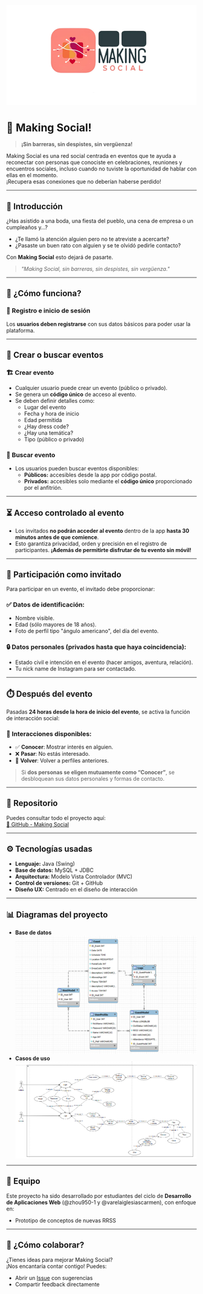 ![LOGO](src/img/logoGrande.png)
# 📱 Making Social!

> **¡Sin barreras, sin despistes, sin vergüenza!**

Making Social es una red social centrada en eventos que te ayuda a reconectar con personas que conociste en celebraciones, reuniones y encuentros sociales, incluso cuando no tuviste la oportunidad de hablar con ellas en el momento.  
¡Recupera esas conexiones que no deberían haberse perdido!

---

## 🌟 Introducción

¿Has asistido a una boda, una fiesta del pueblo, una cena de empresa o un cumpleaños y…?

- ¿Te llamó la atención alguien pero no te atreviste a acercarte?
- ¿Pasaste un buen rato con alguien y se te olvidó pedirle contacto?

Con **Making Social** esto dejará de pasarte.  
> *"Making Social, sin barreras, sin despistes, sin vergüenza."*

---

## 🧠 ¿Cómo funciona?

### 👤 Registro e inicio de sesión

Los **usuarios deben registrarse** con sus datos básicos para poder usar la plataforma.

---

## 🎉 Crear o buscar eventos

### 🏗️ Crear evento

- Cualquier usuario puede crear un evento (público o privado).
- Se genera un **código único** de acceso al evento.
- Se deben definir detalles como:
  - Lugar del evento
  - Fecha y hora de inicio
  - Edad permitida
  - ¿Hay dress code?
  - ¿Hay una temática?
  - Tipo (público o privado)

### 🔎 Buscar evento

- Los usuarios pueden buscar eventos disponibles:
  - **Públicos:** accesibles desde la app por código postal.
  - **Privados:** accesibles solo mediante el **código único** proporcionado por el anfitrión.

---

## ⏳ Acceso controlado al evento

- Los invitados **no podrán acceder al evento** dentro de la app **hasta 30 minutos antes de que comience**.
- Esto garantiza privacidad, orden y precisión en el registro de participantes. **¡Además de permitirte disfrutar de tu evento sin móvil!**

---

## 🙋 Participación como invitado

Para participar en un evento, el invitado debe proporcionar:

### ✅ Datos de identificación:

- Nombre visible.
- Edad (sólo mayores de 18 años).
- Foto de perfil tipo "ángulo americano", del día del evento.

### 🔒 Datos personales (privados hasta que haya coincidencia):

- Estado civil e intención en el evento (hacer amigos, aventura, relación).
- Tu nick name de Instagram para ser contactado.

---

## ⏱️ Después del evento

Pasadas **24 horas desde la hora de inicio del evento**, se activa la función de interacción social:

### 🎯 Interacciones disponibles:

- ✅ **Conocer**: Mostrar interés en alguien.
- ❌ **Pasar**: No estás interesado.
- 🔁 **Volver**: Volver a perfiles anteriores.

> Si **dos personas se eligen mutuamente como “Conocer”**, se desbloquean sus datos personales y formas de contacto.

---

## 🔗 Repositorio

Puedes consultar todo el proyecto aquí:  
[📁 GitHub - Making Social](https://github.com/varelaiglesiascarmen/Making-social)  

---

## ⚙️ Tecnologías usadas

- **Lenguaje:** Java (Swing)
- **Base de datos:** MySQL + JDBC
- **Arquitectura:** Modelo Vista Controlador (MVC)
- **Control de versiones:** Git + GitHub
- **Diseño UX:** Centrado en el diseño de interacción

---

## 📊 Diagramas del proyecto

- **Base de datos**
![Modelo E/R](src/img/modeloE-R.png)
- **Casos de uso** 
![Caso Uso](src/img/casoUso.png)

---

## 👥 Equipo

Este proyecto ha sido desarrollado por estudiantes del ciclo de **Desarrollo de Aplicaciones Web** (@zhou950-1 y @varelaiglesiascarmen), con enfoque en:

- Prototipo de conceptos de nuevas RRSS

---

## 🤝 ¿Cómo colaborar?

¿Tienes ideas para mejorar Making Social?  
¡Nos encantaría contar contigo! Puedes:

- Abrir un [Issue](https://github.com/varelaiglesiascarmen/Making-social/issues/new) con sugerencias
- Compartir feedback directamente
